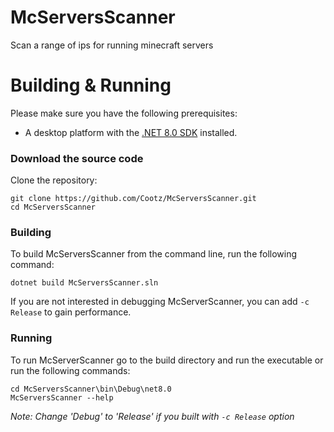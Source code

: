 # McServersScanner

Scan a range of ips for running minecraft servers

# Building & Running

Please make sure you have the following prerequisites:

- A desktop platform with the [.NET 8.0 SDK](https://dotnet.microsoft.com/en-us/download/dotnet/8.0) installed.

### Download the source code

Clone the repository:

```shell
git clone https://github.com/Cootz/McServersScanner.git
cd McServersScanner
```

### Building

To build McServersScanner from the command line, run the following command:

```shell
dotnet build McServersScanner.sln
```

If you are not interested in debugging McServerScanner, you can add `-c Release` to gain performance.

### Running

To run McServerScanner go to the build directory and run the executable or run the following commands:

```shell
cd McServersScanner\bin\Debug\net8.0 
McServersScanner --help
```

*Note: Change 'Debug' to 'Release' if you built with `-c Release` option*

